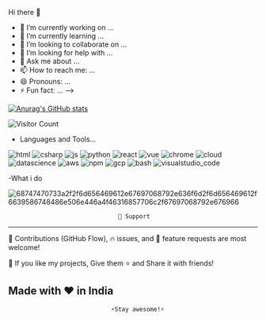 Hi there 👋
- 🔭 I’m currently working on ...
- 🌱 I’m currently learning ...
- 👯 I’m looking to collaborate on ...
- 🤔 I’m looking for help with ...
- 💬 Ask me about ...
- 📫 How to reach me: ...
- 😄 Pronouns: ...
- ⚡ Fun fact: ...
-->

[![Anurag's GitHub stats](https://github-readme-stats.vercel.app/api?username=beuzhi)](https://github.com/anuraghazra/github-readme-stats)

![Visitor Count](https://profile-counter.glitch.me/beuzhi/count.svg)

- Languages and Tools...
  
![html](https://github.com/beuzhi/beuzhi/assets/94816936/d8b75971-89bb-47f8-9fdc-f7c28e5d1347)
![csharp](https://github.com/beuzhi/beuzhi/assets/94816936/4931273a-c37e-402c-897b-c2e636c08065)
![js](https://github.com/beuzhi/beuzhi/assets/94816936/92e622ff-c709-451a-91de-c2ba5b6be261)
![python](https://github.com/beuzhi/beuzhi/assets/94816936/6674af67-5168-4386-bf16-2ebaa0a35184)
![react](https://github.com/beuzhi/beuzhi/assets/94816936/2db0f9ca-e55a-4a67-bcec-91e547405adb)
![vue](https://github.com/beuzhi/beuzhi/assets/94816936/c3f886ed-04f0-4fd5-a09c-7ce4eb63b6ad)
![chrome](https://github.com/beuzhi/beuzhi/assets/94816936/854336c3-f0cf-47eb-b0ff-5e1a810a5933)
 ![cloud](https://github.com/beuzhi/beuzhi/assets/94816936/5aa08e09-8a48-43d0-835d-7edc98dc539b)
 ![datascience](https://github.com/beuzhi/beuzhi/assets/94816936/711fe640-6cf3-4d44-b550-b85758b34a6a)
![aws](https://github.com/beuzhi/beuzhi/assets/94816936/494439b3-ee46-40ca-98cc-f9810449c5cd)
![npm](https://github.com/beuzhi/beuzhi/assets/94816936/09066302-8c8a-49b3-bc27-1300865a15e5)
![gcp](https://github.com/beuzhi/beuzhi/assets/94816936/8e823225-fd8d-4dcd-9be5-2f9d2d81650e)
![bash](https://github.com/beuzhi/beuzhi/assets/94816936/2d2e6e32-ff89-4e07-b2ae-b4b84f186945)
![visualstudio_code](https://github.com/beuzhi/beuzhi/assets/94816936/fe336d42-0f53-4276-9ce5-a88e0a861b76)

-What i do

![68747470733a2f2f6d656469612e67697068792e636f6d2f6d656469612f6639586748486e506e446a4f46316857706c2f67697068792e676966](https://github.com/beuzhi/beuzhi/assets/94816936/7a364c67-d214-485b-81c8-8432bc08c99c)

                                   🤝 Support
-----------------------------------------------------------------------------------------------------------------------------
🎀 Contributions (GitHub Flow), 🔥 issues, and 🥮 feature requests are most welcome!

💙 If you like my projects, Give them ⭐ and Share it with friends!

Made with ❤️ in India
-----------------------------------------------------------------------------------------------------------------------------
                                 ⚡️Stay awesome!⚡️
